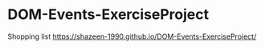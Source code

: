 # DOM-Events-ExerciseProject
Shopping list
https://shazeen-1990.github.io/DOM-Events-ExerciseProject/
